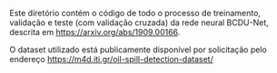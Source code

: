Este diretório contém o código de todo o processo de treinamento, validação e teste (com validação cruzada) da rede neural BCDU-Net, descrita em https://arxiv.org/abs/1909.00166.

O dataset utilizado está publicamente disponível por solicitação pelo endereço https://m4d.iti.gr/oil-spill-detection-dataset/

